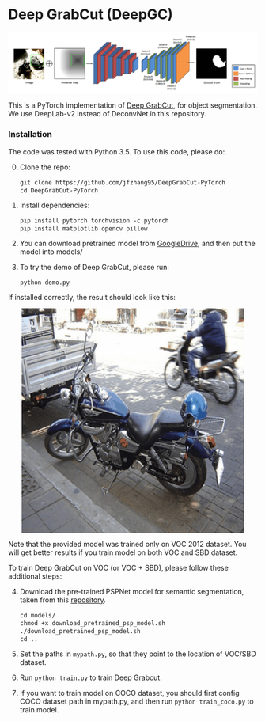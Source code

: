 # Deep GrabCut (DeepGC)

![DEXTR](doc/deepgc.png)

This is a PyTorch implementation of [Deep GrabCut](https://arxiv.org/pdf/1707.00243), for object segmentation. We use DeepLab-v2 instead of DeconvNet in this repository.

### Installation
The code was tested with Python 3.5. To use this code, please do:

0. Clone the repo:
    ```Shell
    git clone https://github.com/jfzhang95/DeepGrabCut-PyTorch
    cd DeepGrabCut-PyTorch
    ```
 
1. Install dependencies:
    ```Shell
    pip install pytorch torchvision -c pytorch
    pip install matplotlib opencv pillow
    ```
  
2. You can download pretrained model from [GoogleDrive](https://drive.google.com/open?id=1N8bICHnFit6lLGvGwVu6bnDttyTk6wGH), and then put the model into models/

3. To try the demo of Deep GrabCut, please run:
    ```Shell
    python demo.py
    ```
If installed correctly, the result should look like this:
<p align="center"><img src="doc/demo.gif" align="center" width=450 height=auto/></p>
Note that the provided model was trained only on VOC 2012 dataset. You will get better results if you train model on both VOC and SBD dataset.

To train Deep GrabCut on VOC (or VOC + SBD), please follow these additional steps:

4. Download the pre-trained PSPNet model for semantic segmentation, taken from this [repository](https://github.com/isht7/pytorch-deeplab-resnet).
    ```Shell
    cd models/
    chmod +x download_pretrained_psp_model.sh
    ./download_pretrained_psp_model.sh
    cd ..
    ```
5. Set the paths in ```mypath.py```, so that they point to the location of VOC/SBD dataset.

6. Run ```python train.py``` to train Deep Grabcut.

7. If you want to train model on COCO dataset, you should first config COCO dataset path in mypath.py, and then run
```python train_coco.py``` to train model.
